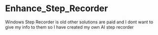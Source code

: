 # Enhance_Step_Recorder
Windows Step Recorder is old other solutions are paid and I dont want to give my info to them so I have created my own AI step recorder
